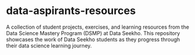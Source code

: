 # data-aspirants-resources
A collection of student projects, exercises, and learning resources from the Data Science Mastery Program (DSMP) at Data Seekho. This repository showcases the work of Data Seekho students as they progress through their data science learning journey.
